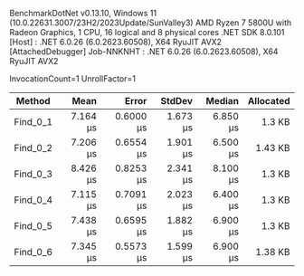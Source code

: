 
BenchmarkDotNet v0.13.10, Windows 11 (10.0.22631.3007/23H2/2023Update/SunValley3)
AMD Ryzen 7 5800U with Radeon Graphics, 1 CPU, 16 logical and 8 physical cores
.NET SDK 8.0.101
  [Host]     : .NET 6.0.26 (6.0.2623.60508), X64 RyuJIT AVX2 [AttachedDebugger]
  Job-NNKNHT : .NET 6.0.26 (6.0.2623.60508), X64 RyuJIT AVX2

InvocationCount=1  UnrollFactor=1  

 Method   | Mean     | Error     | StdDev   | Median   | Allocated |
--------- |---------:|----------:|---------:|---------:|----------:|
 Find_0_1 | 7.164 μs | 0.6000 μs | 1.673 μs | 6.850 μs |    1.3 KB |
 Find_0_2 | 7.206 μs | 0.6554 μs | 1.901 μs | 6.500 μs |   1.43 KB |
 Find_0_3 | 8.426 μs | 0.8253 μs | 2.341 μs | 8.100 μs |    1.3 KB |
 Find_0_4 | 7.115 μs | 0.7091 μs | 2.023 μs | 6.400 μs |    1.3 KB |
 Find_0_5 | 7.438 μs | 0.6595 μs | 1.882 μs | 6.900 μs |    1.3 KB |
 Find_0_6 | 7.345 μs | 0.5573 μs | 1.599 μs | 6.900 μs |   1.38 KB |

